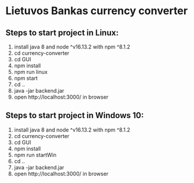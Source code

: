 # Lietuvos Bankas currency converter

## Steps to start project in **Linux**:
1. install java 8 and node ^v16.13.2 with npm ^8.1.2
2. cd currency-converter
3. cd GUI
4. npm install
5. npm run linux
6. npm start
7. cd ..
8. java -jar backend.jar
9. open http://localhost:3000/ in browser
 
## Steps to start project in **Windows 10**:
1. install java 8 and node ^v16.13.2 with npm ^8.1.2
2. cd currency-converter
3. cd GUI
4. npm install
6. npm run startWin
7. cd ..
8. java -jar backend.jar
9. open http://localhost:3000/ in browser
